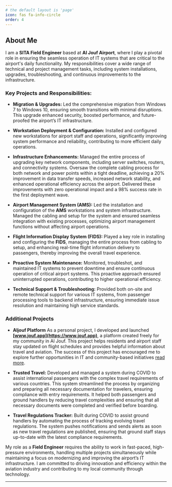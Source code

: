 ```yaml
---
# the default layout is 'page'
icon: fas fa-info-circle
order: 4
---
```


## About Me

I am a **SITA Field Engineer** based at **Al Jouf Airport**, where I play a pivotal role in ensuring the seamless operation of IT systems that are critical to the airport's daily functionality. My responsibilities cover a wide range of technical and project management tasks, including system installations, upgrades, troubleshooting, and continuous improvements to the infrastructure.

### Key Projects and Responsibilities:

- **Migration & Upgrades:** Led the comprehensive migration from Windows 7 to Windows 10, ensuring smooth transitions with minimal disruptions. This upgrade enhanced security, boosted performance, and future-proofed the airport’s IT infrastructure.

- **Workstation Deployment & Configuration:** Installed and configured new workstations for airport staff and operations, significantly improving system performance and reliability, contributing to more efficient daily operations.

- **Infrastructure Enhancements:** Managed the entire process of upgrading key network components, including server switches, routers, and connectivity systems. Oversaw the complete cabling process for both network and power points within a tight deadline, achieving a 20% improvement in data transfer speeds, increased network stability, and enhanced operational efficiency across the airport. Delivered these improvements with zero operational impact and a 98% success rate in the first deployment wave.

- **Airport Management System (AMS):** Led the installation and configuration of the **AMS** workstations and system infrastructure. Managed the cabling and setup for the system and ensured seamless integration with existing processes, optimizing airport management functions without affecting airport operations.

- **Flight Information Display System (FIDS):** Played a key role in installing and configuring the **FIDS**, managing the entire process from cabling to setup, and enhancing real-time flight information delivery to passengers, thereby improving the overall travel experience.

- **Proactive System Maintenance:** Monitored, troubleshot, and maintained IT systems to prevent downtime and ensure continuous operation of critical airport systems. This proactive approach ensured uninterrupted operations, contributing to higher operational efficiency.

- **Technical Support & Troubleshooting:** Provided both on-site and remote technical support for various IT systems, from passenger processing tools to backend infrastructure, ensuring immediate issue resolution and maintaining high service standards.


### Additional Projects

- **Aljouf Platform** As a personal project, I developed and launched **[www.jouf.app](https://www.jouf.app)**, a platform created freely for my community in Al Jouf. This project helps residents and airport staff stay updated on flight schedules and provides helpful information about travel and aviation. The success of this project has encouraged me to explore further opportunities in IT and community-based initiatives [read more](https://khamuqbil.github.io/travel%20technology/airport%20operations/efficiency%20tools/community%20projects/2023/12/23/aljouf-platform.html).

- **Trusted Travel:** Developed and managed a system during COVID to assist international passengers with the complex travel requirements of various countries. This system streamlined the process by organizing and preparing all necessary documentation for travelers, ensuring compliance with entry requirements. It helped both passengers and ground handlers by reducing travel complexities and ensuring that all necessary documents were completed and verified before boarding.

- **Travel Regulations Tracker:** Built during COVID to assist ground handlers by automating the process of tracking evolving travel regulations. The system pushes notifications and sends alerts as soon as new travel regulations are published, ensuring that ground staff stays up-to-date with the latest compliance requirements.


My role as a **Field Engineer** requires the ability to work in fast-paced, high-pressure environments, handling multiple projects simultaneously while maintaining a focus on modernizing and improving the airport’s IT infrastructure. I am committed to driving innovation and efficiency within the aviation industry and contributing to my local community through technology. 

---

